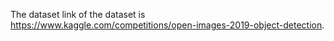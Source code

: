 The dataset link of the dataset is https://www.kaggle.com/competitions/open-images-2019-object-detection.
